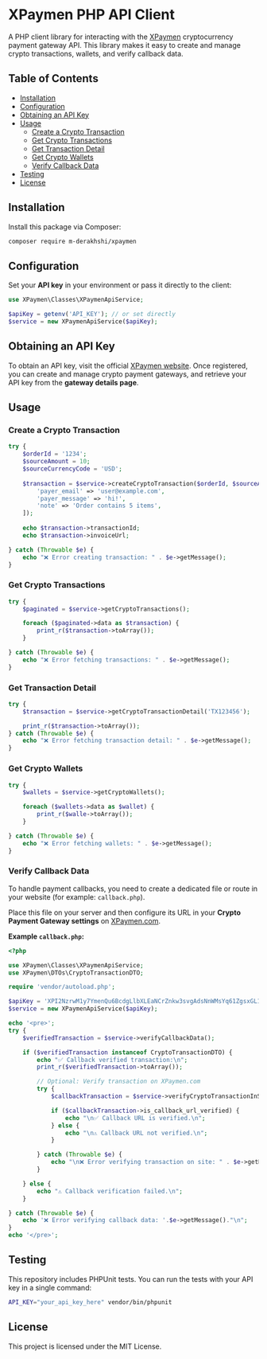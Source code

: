 # XPaymen PHP API Client

A PHP client library for interacting with the [XPaymen](https://xpaymen.com) cryptocurrency payment gateway API.
This library makes it easy to create and manage crypto transactions, wallets, and verify callback data.

## Table of Contents

* [Installation](#installation)
* [Configuration](#configuration)
* [Obtaining an API Key](#obtaining-an-api-key)
* [Usage](#usage)
    * [Create a Crypto Transaction](#create-a-crypto-transaction)
    * [Get Crypto Transactions](#get-crypto-transactions)
    * [Get Transaction Detail](#get-transaction-detail)
    * [Get Crypto Wallets](#get-crypto-wallets)
    * [Verify Callback Data](#verify-callback-data)
* [Testing](#testing)
* [License](#license)

## Installation

Install this package via Composer:

```bash
composer require m-derakhshi/xpaymen
```

## Configuration

Set your **API key** in your environment or pass it directly to the client:

```php
use XPaymen\Classes\XPaymenApiService;

$apiKey = getenv('API_KEY'); // or set directly
$service = new XPaymenApiService($apiKey);
```

## Obtaining an API Key

To obtain an API key, visit the official [XPaymen website](https://xpaymen.com).
Once registered, you can create and manage crypto payment gateways, and retrieve your API key from the **gateway details page**.

## Usage

### Create a Crypto Transaction

```php
try {
    $orderId = '1234';
    $sourceAmount = 10;
    $sourceCurrencyCode = 'USD';
    
    $transaction = $service->createCryptoTransaction($orderId, $sourceAmount, $sourceCurrencyCode, [
        'payer_email' => 'user@example.com',
        'payer_message' => 'hi!',
        'note' => 'Order contains 5 items',
    ]);
    
    echo $transaction->transactionId;
    echo $transaction->invoiceUrl;

} catch (Throwable $e) {
    echo "❌ Error creating transaction: " . $e->getMessage();
}
```

### Get Crypto Transactions

```php
try {
    $paginated = $service->getCryptoTransactions();

    foreach ($paginated->data as $transaction) {
        print_r($transaction->toArray());
    }

} catch (Throwable $e) {
    echo "❌ Error fetching transactions: " . $e->getMessage();
}
```

### Get Transaction Detail

```php
try {
    $transaction = $service->getCryptoTransactionDetail('TX123456');

    print_r($transaction->toArray());
} catch (Throwable $e) {
    echo "❌ Error fetching transaction detail: " . $e->getMessage();
}
```

### Get Crypto Wallets

```php
try {
    $wallets = $service->getCryptoWallets();

    foreach ($wallets->data as $wallet) {
        print_r($walle->toArray());
    }

} catch (Throwable $e) {
    echo "❌ Error fetching wallets: " . $e->getMessage();
}
```

### Verify Callback Data

To handle payment callbacks, you need to create a dedicated file or route in your website (for example: `callback.php`).

Place this file on your server and then configure its URL in your **Crypto Payment Gateway settings** on [XPaymen.com](https://xpaymen.com).

**Example `callback.php`:**

```php
<?php

use XPaymen\Classes\XPaymenApiService;
use XPaymen\DTOs\CryptoTransactionDTO;

require 'vendor/autoload.php';

$apiKey = 'XPI2NzrwM1y7YmenQu6BcdgLlbXLEaNCrZnkw3svgAdsNnWMsYq61ZgsxGL1CMx1';
$service = new XPaymenApiService($apiKey);

echo '<pre>';
try {
    $verifiedTransaction = $service->verifyCallbackData();

    if ($verifiedTransaction instanceof CryptoTransactionDTO) {
        echo "✅ Callback verified transaction:\n";
        print_r($verifiedTransaction->toArray());

        // Optional: Verify transaction on XPaymen.com
        try {
            $callbackTransaction = $service->verifyCryptoTransactionInSite($verifiedTransaction->transaction_id);

            if ($callbackTransaction->is_callback_url_verified) {
                echo "\n✅ Callback URL is verified.\n";
            } else {
                echo "\n⚠ Callback URL not verified.\n";
            }

        } catch (Throwable $e) {
            echo "\n❌ Error verifying transaction on site: " . $e->getMessage() . "\n";
        }

    } else {
        echo "⚠ Callback verification failed.\n";
    }

} catch (Throwable $e) {
    echo '❌ Error verifying callback data: '.$e->getMessage()."\n";
}
echo '</pre>';
```

## Testing

This repository includes PHPUnit tests.
You can run the tests with your API key in a single command:

```bash
API_KEY="your_api_key_here" vendor/bin/phpunit
```

## License

This project is licensed under the MIT License.
